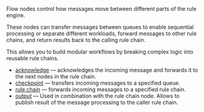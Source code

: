 Flow nodes control how messages move between different parts of the rule engine.

These nodes can transfer messages between queues to enable sequential processing or separate different workloads, forward messages to other rule chains, and return results back 
to the calling rule chain.

This allows you to build modular workflows by breaking complex logic into reusable rule chains.

- [acknowledge](/docs/user-guide/rule-engine-2-0/nodes/flow/acknowledge) — acknowledges the incoming message and forwards it to the next nodes in the rule chain.
- [checkpoint](/docs/user-guide/rule-engine-2-0/nodes/flow/checkpoint) — transfers incoming messages to a specified queue.
- [rule chain](/docs/user-guide/rule-engine-2-0/nodes/flow/rule-chain) — forwards incoming messages to a specified rule chain.
- [output](/docs/user-guide/rule-engine-2-0/nodes/flow/output) — Used in combination with the rule chain node. Allows to publish result of the message processing to the caller rule chain.
